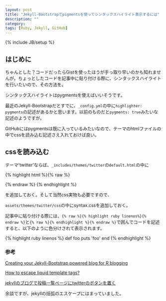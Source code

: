```yaml
---
layout: post
title: "Jekyll-Bootstrapでpigmentsを使ってシンタックスハイライト表示するには"
description: ""
category: 
tags: [Ruby, Jekyll, GitHub]
---
```

{% include JB/setup %}

## はじめに
ちゃんとした？コードだったらGistを使ったほうが手っ取り早いのかも知れませんが。ちょっとしたコードを記事中に貼り付ける際に、シンタックスハイライトを行いたいので、その方法を。

シンタックスハイライトはpygmentsを使えばいいそうです。

最近のJekyll-Bootstrapだとすでに、`_config.yml`の中に`highlighter: pygments`の記述があるかと思います。以前のものだと`pygments: true`みたいな記述のようですが。

GitHubにはpygmentsは既に入っているみたいなので、テーマのhtmlファイルの中でcssを読み込む記述さえ入れておけば良い。

## cssを読み込む
テーマ'twitter'ならば、`_includes/themes/twitter`の`default.html`の中に

{% highlight html %}{% raw %}
<link href="{{ ASSET_PATH }}/css/syntax.css?body=1" rel="stylesheet" type="text/css" media="all">{% endraw %}
{% endhighlight %}

を追加しておく。そして当然css実物も必要ですので、

`assets/themes/twitter/css`の中にsyntax.cssを追加しておく。

記事中に貼り付ける際には、`{% raw %}{% highlight ruby linenos%}{% endraw %}`と`{% raw %}{% endhighlight %}{% endraw %}`で囲んでコードを記述すると、以下のように色分けされて表示されます。

{% highlight ruby linenos %}
def foo
  puts 'foo'
end
{% endhighlight %}

### 参考
[Creating your Jekyll-Bootstrap powered blog for R blogging](http://lcolladotor.github.io/2013/11/09/new-Fellgernon-Bit-setup-in-Github/#.VDCwMCl_vgI)

[How to escape liquid template tags?](http://stackoverflow.com/questions/3426182/how-to-escape-liquid-template-tags)

[jekyllのブログで投稿一覧ページにtwitterのボタンを置く](http://imaizu.me/program/twbtn-on-jekyll-post.html)

余談ですが、jekyllの括弧のエスケープにはまっていました。